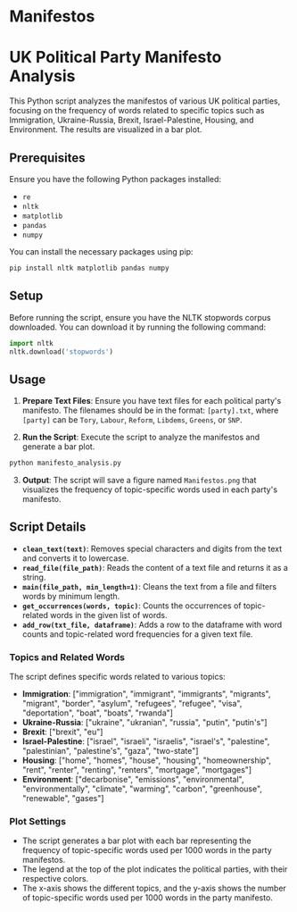 # Manifestos
# UK Political Party Manifesto Analysis

This Python script analyzes the manifestos of various UK political parties, focusing on the frequency of words related to specific topics such as Immigration, Ukraine-Russia, Brexit, Israel-Palestine, Housing, and Environment. The results are visualized in a bar plot.

## Prerequisites

Ensure you have the following Python packages installed:

- `re`
- `nltk`
- `matplotlib`
- `pandas`
- `numpy`

You can install the necessary packages using pip:

```bash
pip install nltk matplotlib pandas numpy
```

## Setup

Before running the script, ensure you have the NLTK stopwords corpus downloaded. You can download it by running the following command:

```python
import nltk
nltk.download('stopwords')
```

## Usage

1. **Prepare Text Files**: Ensure you have text files for each political party's manifesto. The filenames should be in the format: `[party].txt`, where `[party]` can be `Tory`, `Labour`, `Reform`, `Libdems`, `Greens`, or `SNP`.

2. **Run the Script**: Execute the script to analyze the manifestos and generate a bar plot.

```bash
python manifesto_analysis.py
```

3. **Output**: The script will save a figure named `Manifestos.png` that visualizes the frequency of topic-specific words used in each party's manifesto.

## Script Details

- **`clean_text(text)`**: Removes special characters and digits from the text and converts it to lowercase.
- **`read_file(file_path)`**: Reads the content of a text file and returns it as a string.
- **`main(file_path, min_length=1)`**: Cleans the text from a file and filters words by minimum length.
- **`get_occurrences(words, topic)`**: Counts the occurrences of topic-related words in the given list of words.
- **`add_row(txt_file, dataframe)`**: Adds a row to the dataframe with word counts and topic-related word frequencies for a given text file.

### Topics and Related Words

The script defines specific words related to various topics:
- **Immigration**: ["immigration", "immigrant", "immigrants", "migrants", "migrant", "border", "asylum", "refugees", "refugee", "visa", "deportation", "boat", "boats", "rwanda"]
- **Ukraine-Russia**: ["ukraine", "ukranian", "russia", "putin", "putin's"]
- **Brexit**: ["brexit", "eu"]
- **Israel-Palestine**: ["israel", "israeli", "israelis", "israel's", "palestine", "palestinian", "palestine's", "gaza", "two-state"]
- **Housing**: ["home", "homes", "house", "housing", "homeownership", "rent", "renter", "renting", "renters", "mortgage", "mortgages"]
- **Environment**: ["decarbonise", "emissions", "environmental", "environmentally", "climate", "warming", "carbon", "greenhouse", "renewable", "gases"]

### Plot Settings

- The script generates a bar plot with each bar representing the frequency of topic-specific words used per 1000 words in the party manifestos.
- The legend at the top of the plot indicates the political parties, with their respective colors.
- The x-axis shows the different topics, and the y-axis shows the number of topic-specific words used per 1000 words in the party manifesto.

